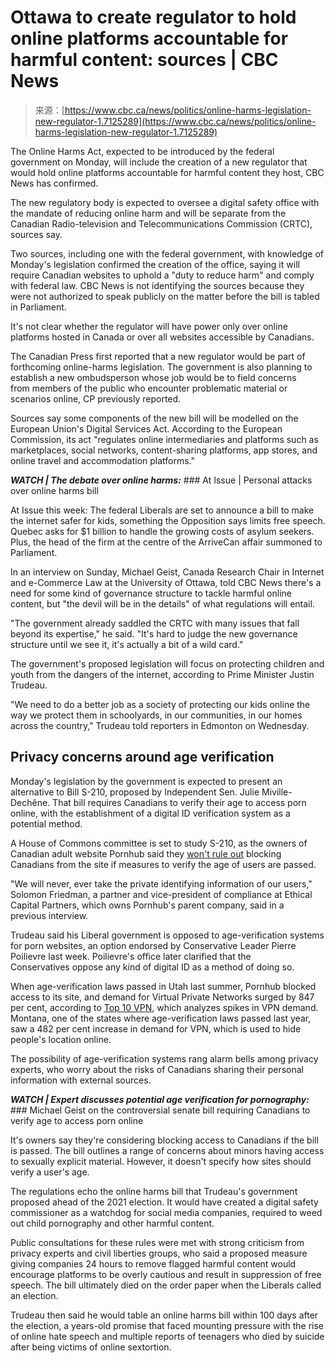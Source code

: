 <!--yml
category: 未分类
date: 2024-05-29 13:23:27
-->

# Ottawa to create regulator to hold online platforms accountable for harmful content: sources | CBC News

> 来源：[https://www.cbc.ca/news/politics/online-harms-legislation-new-regulator-1.7125289](https://www.cbc.ca/news/politics/online-harms-legislation-new-regulator-1.7125289)

The Online Harms Act, expected to be introduced by the federal government on Monday, will include the creation of a new regulator that would hold online platforms accountable for harmful content they host, CBC News has confirmed.

The new regulatory body is expected to oversee a digital safety office with the mandate of reducing online harm and will be separate from the Canadian Radio-television and Telecommunications Commission (CRTC), sources say.

Two sources, including one with the federal government, with knowledge of Monday's legislation confirmed the creation of the office, saying it will require Canadian websites to uphold a "duty to reduce harm" and comply with federal law. CBC News is not identifying the sources because they were not authorized to speak publicly on the matter before the bill is tabled in Parliament.

It's not clear whether the regulator will have power only over online platforms hosted in Canada or over all websites accessible by Canadians.

The Canadian Press first reported that a new regulator would be part of forthcoming online-harms legislation. The government is also planning to establish a new ombudsperson whose job would be to field concerns from members of the public who encounter problematic material or scenarios online, CP previously reported.

Sources say some components of the new bill will be modelled on the European Union's Digital Services Act. According to the European Commission, its act "regulates online intermediaries and platforms such as marketplaces, social networks, content-sharing platforms, app stores, and online travel and accommodation platforms."

***WATCH | The debate over online harms:*** ### At Issue | Personal attacks over online harms bill

At Issue this week: The federal Liberals are set to announce a bill to make the internet safer for kids, something the Opposition says limits free speech. Quebec asks for $1 billion to handle the growing costs of asylum seekers. Plus, the head of the firm at the centre of the ArriveCan affair summoned to Parliament.

In an interview on Sunday, Michael Geist, Canada Research Chair in Internet and e-Commerce Law at the University of Ottawa, told CBC News there's a need for some kind of governance structure to tackle harmful online content, but "the devil will be in the details" of what regulations will entail.

"The government already saddled the CRTC with many issues that fall beyond its expertise," he said. "It's hard to judge the new governance structure until we see it, it's actually a bit of a wild card."

The government's proposed legislation will focus on protecting children and youth from the dangers of the internet, according to Prime Minister Justin Trudeau.

"We need to do a better job as a society of protecting our kids online the way we protect them in schoolyards, in our communities, in our homes across the country," Trudeau told reporters in Edmonton on Wednesday.

## Privacy concerns around age verification

Monday's legislation by the government is expected to present an alternative to Bill S-210, proposed by Independent Sen. Julie Miville-Dechêne. That bill requires Canadians to verify their age to access porn online, with the establishment of a digital ID verification system as a potential method.

A House of Commons committee is set to study S-210, as the owners of Canadian adult website Pornhub said they [won't rule out](https://www.cbc.ca/news/politics/senate-pornography-legislation-1.7119358) blocking Canadians from the site if measures to verify the age of users are passed.

"We will never, ever take the private identifying information of our users," Solomon Friedman, a partner and vice-president of compliance at Ethical Capital Partners, which owns Pornhub's parent company, said in a previous interview.

Trudeau said his Liberal government is opposed to age-verification systems for porn websites, an option endorsed by Conservative Leader Pierre Poilievre last week. Poilievre's office later clarified that the Conservatives oppose any kind of digital ID as a method of doing so.

When age-verification laws passed in Utah last summer, Pornhub blocked access to its site, and demand for Virtual Private Networks surged by 847 per cent, according to [Top 10 VPN](https://protect-eu.mimecast.com/s/OeCmCD022u5MylXJSRvQp8?domain=top10vpn.com), which analyzes spikes in VPN demand. Montana, one of the states where age-verification laws passed last year, saw a 482 per cent increase in demand for VPN, which is used to hide people's location online.

The possibility of age-verification systems rang alarm bells among privacy experts, who worry about the risks of Canadians sharing their personal information with external sources.

***WATCH | Expert discusses potential age verification for pornography:*** ### Michael Geist on the controversial senate bill requiring Canadians to verify age to access porn online

It's owners say they're considering blocking access to Canadians if the bill is passed. The bill outlines a range of concerns about minors having access to sexually explicit material. However, it doesn't specify how sites should verify a user's age.

The regulations echo the online harms bill that Trudeau's government proposed ahead of the 2021 election. It would have created a digital safety commissioner as a watchdog for social media companies, required to weed out child pornography and other harmful content.

Public consultations for these rules were met with strong criticism from privacy experts and civil liberties groups, who said a proposed measure giving companies 24 hours to remove flagged harmful content would encourage platforms to be overly cautious and result in suppression of free speech. The bill ultimately died on the order paper when the Liberals called an election.

Trudeau then said he would table an online harms bill within 100 days after the election, a years-old promise that faced mounting pressure with the rise of online hate speech and multiple reports of teenagers who died by suicide after being victims of online sextortion.